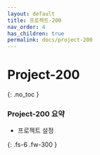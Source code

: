 ```yaml
---
layout: default
title: 프로젝트-200
nav_order: 4
has_children: true
permalink: docs/project-200
---
```


# Project-200
{: .no_toc }


### Project-200 요약
- 프로젝트 설정

{: .fs-6 .fw-300 }